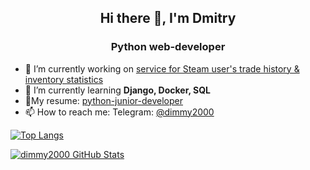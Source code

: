 <h2 align="center">Hi there 👋, I'm Dmitry</h2>
<h3 align="center">Python web-developer</h3>

- 🔭 I’m currently working on [service for Steam user's trade history & inventory statistics](https://github.com/dimmy2000/)
- 🌱 I’m currently learning **Django, Docker, SQL**
- 📑My resume: [python-junior-developer](https://hh.ru/resume/2a560ec2ff090331b70039ed1f387241514364)
- 📫 How to reach me:
Telegram: [@dimmy2000](https://t.me/dimmy2000)
<!--

- 👯 I’m looking to collaborate on ...
- 🤔 I’m looking for help with ...
- 💬 Ask me about ...
- 😄 Pronouns: ...
- ⚡ Fun fact: ...
-->
[![Top Langs](https://github-readme-stats.vercel.app/api/top-langs/?username=dimmy2000&layout=compact)](https://github.com/anuraghazra/github-readme-stats)

[![dimmy2000 GitHub Stats](https://github-readme-stats.vercel.app/api?username=dimmy2000&show_icons=true&count_private=true&include_all_commits=true&custom_title=dimmy2000%20GitHub%20Stats)](https://github.com/anuraghazra/github-readme-stats)
